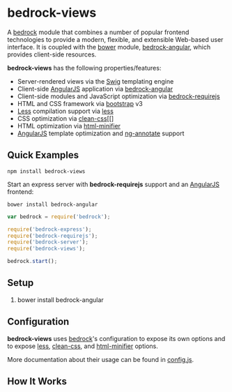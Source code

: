 # bedrock-views

A [bedrock][] module that combines a number of popular frontend technologies
to provide a modern, flexible, and extensible Web-based user interface. It
is coupled with the [bower][] module, [bedrock-angular][], which provides
client-side resources.

**bedrock-views** has the following properties/features:
* Server-rendered views via the [Swig][] templating engine
* Client-side [AngularJS][] application via [bedrock-angular][]
* Client-side modules and JavaScript optimization via [bedrock-requirejs][]
* HTML and CSS framework via [bootstrap][] v3
* [Less][] compilation support via [less][]
* CSS optimization via [clean-css][[]
* HTML optimization via [html-minifier][]
* [AngularJS][] template optimization and [ng-annotate][] support

## Quick Examples

```
npm install bedrock-views
```

Start an express server with **bedrock-requirejs** support and an [AngularJS][]
frontend:

```
bower install bedrock-angular
```

```js
var bedrock = require('bedrock');

require('bedrock-express');
require('bedrock-requirejs');
require('bedrock-server');
require('bedrock-views');

bedrock.start();
```

<!--
TODO: command line usage of compile-less
TODO: command line usage of optimize
TODO: use 'bedrock-views.vars.get' event
-->

## Setup

1. bower install bedrock-angular

## Configuration

**bedrock-views** uses [bedrock][]'s configuration to expose its own
options and to expose [less][], [clean-css][], and [html-minifier][] options.

<!--
TODO: description of `bedrock.config.views.vars`
TODO: description of how to override angular templates
-->

More documentation about their usage can be found in
[config.js](https://github.com/digitalbazaar/bedrock-views/blob/master/lib/config.js).

## How It Works

<!--
TODO: general
TODO: description of `bedrock-views.vars.get` event
TODO: description of `bedrock-views.add` event (possibly rename as well)
-->

[bedrock]: https://github.com/digitalbazaar/bedrock
[bedrock-angular]: https://github.com/digitalbazaar/bedrock-angular
[bedrock-express]: https://github.com/digitalbazaar/bedrock-express
[bedrock-requirejs]: https://github.com/digitalbazaar/bedrock-requirejs
[bedrock-views]: https://github.com/digitalbazaar/bedrock-views
[bootstrap]: http://getbootstrap.com/
[bower]: http://bower.io/
[clean-css]: https://github.com/jakubpawlowicz/clean-css
[html-minifier]: https://github.com/kangax/html-minifier
[less]: https://github.com/less/less.js/
[ng-annotate]: https://github.com/olov/ng-annotate
[AngularJS]: https://github.com/angular/angular.js
[Less]: http://lesscss.org/
[RequireJS]: http://requirejs.org/
[Swig]: http://paularmstrong.github.io/swig/
